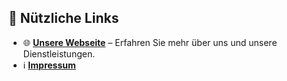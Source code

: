 
## 🔗 Nützliche Links

*   🌐 **[Unsere Webseite](https://roos-it.de)** – Erfahren Sie mehr über uns und unsere Dienstleistungen.
*   ℹ️ **[Impressum](https://roos-it.de/impressum/)**

